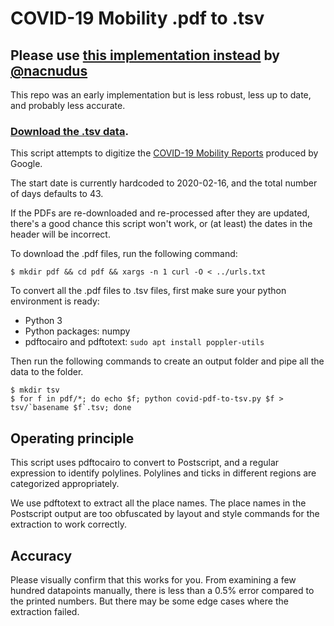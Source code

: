 # COVID-19 Mobility .pdf to .tsv

## Please use [this implementation instead](https://github.com/nacnudus/google-location-coronavirus) by [@nacnudus](https://github.com/nacnudus/)

This repo was an early implementation but is less robust, less up to date, and probably less accurate.

### [Download the .tsv data](https://github.com/kylemcdonald/covid-mobility-data/releases/download/2020-03-29/2020-03-29-covid-mobility-data.zip).

This script attempts to digitize the [COVID-19 Mobility Reports](https://www.google.com/covid19/mobility/) produced by Google.

The start date is currently hardcoded to 2020-02-16, and the total number of days defaults to 43.

If the PDFs are re-downloaded and re-processed after they are updated, there's a good chance this script won't work, or (at least) the dates in the header will be incorrect.

To download the .pdf files, run the following command:

```
$ mkdir pdf && cd pdf && xargs -n 1 curl -O < ../urls.txt
```

To convert all the .pdf files to .tsv files, first make sure your python environment is ready:

* Python 3
* Python packages: numpy
* pdftocairo and pdftotext: `sudo apt install poppler-utils`

Then run the following commands to create an output folder and pipe all the data to the folder.

```
$ mkdir tsv
$ for f in pdf/*; do echo $f; python covid-pdf-to-tsv.py $f > tsv/`basename $f`.tsv; done
```

## Operating principle

This script uses pdftocairo to convert to Postscript, and a regular expression to identify polylines. Polylines and ticks in different regions are categorized appropriately.

We use pdftotext to extract all the place names. The place names in the Postscript output are too obfuscated by layout and style commands for the extraction to work correctly.

## Accuracy

Please visually confirm that this works for you. From examining a few hundred datapoints manually, there is less than a 0.5% error compared to the printed numbers. But there may be some edge cases where the extraction failed.
